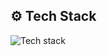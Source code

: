 ## ⚙️ Tech Stack
![Tech stack](https://skillicons.dev/icons?i=typescript,nextjs,nestjs,react,nodejs,graphql,sass,postgres,mongo,aws,php,laravel,python)


